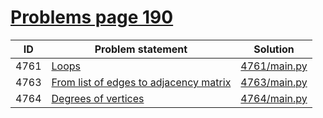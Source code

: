 # [Problems page 190](https://www.e-olymp.com/en/problems?page=190)


| ID   | Problem statement                                                                  | Solution                     |
|------|------------------------------------------------------------------------------------|------------------------------|
| 4761 | [Loops](https://www.e-olymp.com/en/problems/4761)                                  | [4761/main.py](4761/main.py) |
| 4763 | [From list of edges to adjacency matrix](https://www.e-olymp.com/en/problems/4763) | [4763/main.py](4763/main.py) |
| 4764 | [Degrees of vertices](https://www.e-olymp.com/en/problems/4764)                    | [4764/main.py](4764/main.py) |

